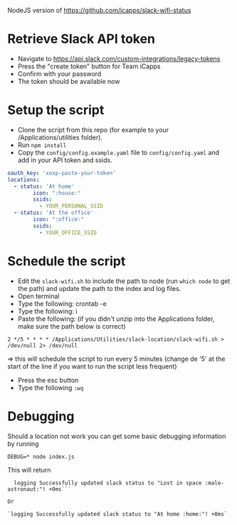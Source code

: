 NodeJS version of https://github.com/icapps/slack-wifi-status

# Retrieve Slack API token

- Navigate to https://api.slack.com/custom-integrations/legacy-tokens
- Press the "create token" button for Team iCapps
- Confirm with your password
- The token should be available now

# Setup the script

- Clone the script from this repo (for example to your /Applications/utilities folder).
- Run `npm install`
- Copy the `config/config.example.yaml` file to `config/config.yaml` and add in your API token and ssids.

```yaml
oauth_key: 'xoxp-paste-your-token'
locations:
  - status: 'At home'
        icon: ":house:"
        ssids:
          - YOUR_PERSONAL_SSID
  - status: 'At the office'
        icon: ":office:"
        ssids:
          - YOUR_OFFICE_SSID
```

# Schedule the script

- Edit the `slack-wifi.sh` to include the path to node (run `which node` to get the path) and update the path to the index and log files.
- Open terminal
- Type the following: crontab -e
- Type the following: i
- Paste the following: (if you didn't unzip into the Applications folder, make sure the path below is correct)

`2 */5 * * * * /Applications/Utilities/slack-location/slack-wifi.sh > /dev/null 2> /dev/null`

=> this will schedule the script to run every 5 minutes (change de '5' at the start of the line if you want to run the script less frequent)

- Press the esc button
- Type the following `:wq`

# Debugging

Should a location not work you can get some basic debugging information by running

`DEBUG=* node index.js`

This will return

```logging Location not recognized +0ms
  logging Successfully updated slack status to "Lost in space :male-astronaut:"! +0ms```
  
Or

`logging Successfully updated slack status to "At home :home:"! +0ms`
